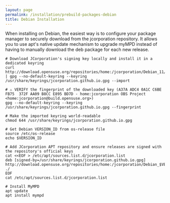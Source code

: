 ```yaml
---
layout: page
permalink: /installation/prebuild-packages-debian
title: Debian Installation
---
```


When installing on Debian, the easiest way is to configure your package manager to securely download from the jcorporation repository.
It allows you to use apt's native update mechanism to upgrade myMPD instead of having to manually download the deb package for each new release.

```
# Download JCorporation's signing key locally and install it in a dedicated keyring
curl http://download.opensuse.org/repositories/home:/jcorporation/Debian_11/Release.key | gpg --no-default-keyring --keyring /usr/share/keyrings/jcorporation.github.io.gpg --import

# ⚠️ VERIFY the fingerprint of the downloaded key (A37A ADC4 0A1C C6BE FB75  372F AA09 B8CC E895 BD7D - home:jcorporation OBS Project <home:jcorporation@build.opensuse.org>) 
gpg --no-default-keyring --keyring /usr/share/keyrings/jcorporation.github.io.gpg --fingerprint

# Make the imported keyring world-readable
chmod 644 /usr/share/keyrings/jcorporation.github.io.gpg

# Get Debian VERSION_ID from os-release file
source /etc/os-release
echo $VERSION_ID

# Add JCorporation APT repository and ensure releases are signed with the repository's official keys
cat <<EOF > /etc/apt/sources.list.d/jcorporation.list
deb [signed-by=/usr/share/keyrings/jcorporation.github.io.gpg] http://download.opensuse.org/repositories/home:/jcorporation/Debian_$VERSION_ID/ ./
EOF
cat /etc/apt/sources.list.d/jcorporation.list

# Install MyMPD
apt update
apt install mympd
```
